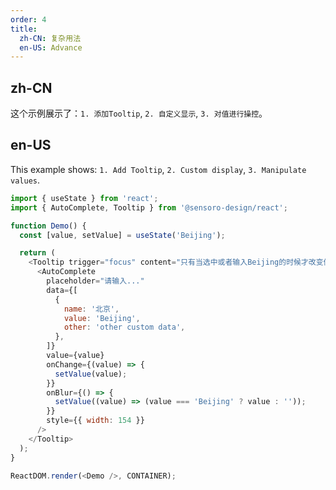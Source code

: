 ```yaml
---
order: 4
title:
  zh-CN: 复杂用法
  en-US: Advance
---
```


## zh-CN

这个示例展示了：`1. 添加Tooltip`, `2. 自定义显示`, `3. 对值进行操控`。

## en-US

This example shows: `1. Add Tooltip`, `2. Custom display`, `3. Manipulate values`.

```js
import { useState } from 'react';
import { AutoComplete, Tooltip } from '@sensoro-design/react';

function Demo() {
  const [value, setValue] = useState('Beijing');

  return (
    <Tooltip trigger="focus" content="只有当选中或者输入Beijing的时候才改变值，不然重置为空">
      <AutoComplete
        placeholder="请输入..."
        data={[
          {
            name: '北京',
            value: 'Beijing',
            other: 'other custom data',
          },
        ]}
        value={value}
        onChange={(value) => {
          setValue(value);
        }}
        onBlur={() => {
          setValue((value) => (value === 'Beijing' ? value : ''));
        }}
        style={{ width: 154 }}
      />
    </Tooltip>
  );
}

ReactDOM.render(<Demo />, CONTAINER);
```
